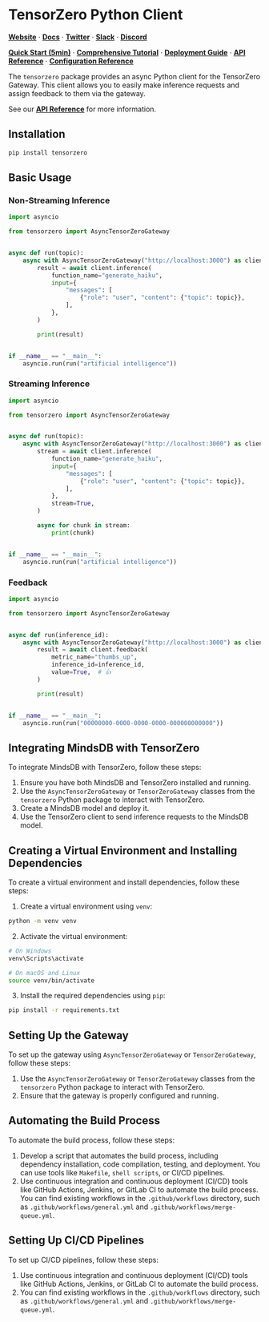 # TensorZero Python Client

**[Website](https://www.tensorzero.com/)** ·
**[Docs](https://www.tensorzero.com/docs)** ·
**[Twitter](https://www.x.com/tensorzero)** ·
**[Slack](https://www.tensorzero.com/slack)** ·
**[Discord](https://www.tensorzero.com/discord)**

**[Quick Start (5min)](https://www.tensorzero.com/docs/gateway/tutorial)** ·
**[Comprehensive Tutorial](https://www.tensorzero.com/docs/gateway/tutorial)** ·
**[Deployment Guide](https://www.tensorzero.com/docs/gateway/deployment)** ·
**[API Reference](https://www.tensorzero.com/docs/gateway/api-reference)** ·
**[Configuration Reference](https://www.tensorzero.com/docs/gateway/deployment)**

The `tensorzero` package provides an async Python client for the TensorZero Gateway.
This client allows you to easily make inference requests and assign feedback to them via the gateway.

See our **[API Reference](https://www.tensorzero.com/docs/gateway/api-reference)** for more information.

## Installation

```bash
pip install tensorzero
```

## Basic Usage

### Non-Streaming Inference

```python
import asyncio

from tensorzero import AsyncTensorZeroGateway


async def run(topic):
    async with AsyncTensorZeroGateway("http://localhost:3000") as client:
        result = await client.inference(
            function_name="generate_haiku",
            input={
                "messages": [
                    {"role": "user", "content": {"topic": topic}},
                ],
            },
        )

        print(result)


if __name__ == "__main__":
    asyncio.run(run("artificial intelligence"))
```

### Streaming Inference

```python
import asyncio

from tensorzero import AsyncTensorZeroGateway


async def run(topic):
    async with AsyncTensorZeroGateway("http://localhost:3000") as client:
        stream = await client.inference(
            function_name="generate_haiku",
            input={
                "messages": [
                    {"role": "user", "content": {"topic": topic}},
                ],
            },
            stream=True,
        )

        async for chunk in stream:
            print(chunk)


if __name__ == "__main__":
    asyncio.run(run("artificial intelligence"))

```

### Feedback

```python
import asyncio

from tensorzero import AsyncTensorZeroGateway


async def run(inference_id):
    async with AsyncTensorZeroGateway("http://localhost:3000") as client:
        result = await client.feedback(
            metric_name="thumbs_up",
            inference_id=inference_id,
            value=True,  # 👍
        )

        print(result)


if __name__ == "__main__":
    asyncio.run(run("00000000-0000-0000-0000-000000000000"))
```

## Integrating MindsDB with TensorZero

To integrate MindsDB with TensorZero, follow these steps:

1. Ensure you have both MindsDB and TensorZero installed and running.
2. Use the `AsyncTensorZeroGateway` or `TensorZeroGateway` classes from the `tensorzero` Python package to interact with TensorZero.
3. Create a MindsDB model and deploy it.
4. Use the TensorZero client to send inference requests to the MindsDB model.

## Creating a Virtual Environment and Installing Dependencies

To create a virtual environment and install dependencies, follow these steps:

1. Create a virtual environment using `venv`:

```bash
python -m venv venv
```

2. Activate the virtual environment:

```bash
# On Windows
venv\Scripts\activate

# On macOS and Linux
source venv/bin/activate
```

3. Install the required dependencies using `pip`:

```bash
pip install -r requirements.txt
```

## Setting Up the Gateway

To set up the gateway using `AsyncTensorZeroGateway` or `TensorZeroGateway`, follow these steps:

1. Use the `AsyncTensorZeroGateway` or `TensorZeroGateway` classes from the `tensorzero` Python package to interact with TensorZero.
2. Ensure that the gateway is properly configured and running.

## Automating the Build Process

To automate the build process, follow these steps:

1. Develop a script that automates the build process, including dependency installation, code compilation, testing, and deployment. You can use tools like `Makefile`, `shell scripts`, or CI/CD pipelines.
2. Use continuous integration and continuous deployment (CI/CD) tools like GitHub Actions, Jenkins, or GitLab CI to automate the build process. You can find existing workflows in the `.github/workflows` directory, such as `.github/workflows/general.yml` and `.github/workflows/merge-queue.yml`.

## Setting Up CI/CD Pipelines

To set up CI/CD pipelines, follow these steps:

1. Use continuous integration and continuous deployment (CI/CD) tools like GitHub Actions, Jenkins, or GitLab CI to automate the build process.
2. You can find existing workflows in the `.github/workflows` directory, such as `.github/workflows/general.yml` and `.github/workflows/merge-queue.yml`.
